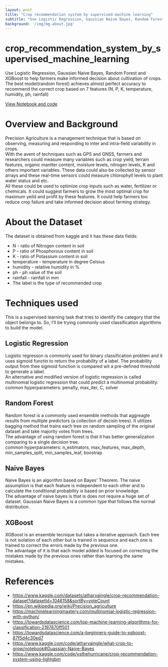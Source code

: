 ```yaml
---
layout: post
title: "Crop recommendation system by supervised machine learning"
subtitle: "Use Logistic Regression, Gaussian Naive Bayes, Random Forest and XGBoost to help farmers make informed decision about cultivation of crops and achieved almost perfect accuracy"
background: '/img/bg-about.jpg'
---
```



# crop_recommendation_system_by_supervised_machine_learning
Use Logistic Regression, Gaussian Naive Bayes, Random Forest and XGBoost to help farmers make informed decision about cultivation of crops. <br>
The best model(random forest) achieves almost perfect accuracy to recommend the correct crop based on 7 features (N, P, K, temperature, humidity, ph, rainfall) <br>

[View Notebook and code](https://github.com/lizhiyidaniel/crop_recommendation_system_by_supervised_machine_learning/blob/main/crop_recommendation_system_by_machine_learning.ipynb)

# Overview and Background
Precision Agriculture is a management technique that is based on observing, measuring and responding to inter and intra-field variability in crops. <br>
With the avent of techniques such as GPS and GNSS, farmers and researchers could measure many variables such as crop yield, terrain features, organic mantter content, moisture levels, nitrogen levels, K and others important variables. These data could also be collected by sensor arrays and these real-time sensors could measure chlorophyll levels to plant water status and etc. <br>
All these could be used to optimize crop inputs such as water, fertilizer or chemicals. It could suggest farmers to grow the most optimal crop for maximum yeild and profit by these features. It could help farmers too reduce crop failure and take informed decision about farming strategy. <br>

# About the Dataset
The dataset is obtained from kaggle and it has these data fields: <br>

- N - ratio of Nitrogen content in soil
- P - ratio of Phosphorous content in soil
- K - ratio of Potassium content in soil
- temperature - temperature in degree Celsius
- humidity - relative humidity in %
- ph - ph value of the soil
- rainfall - rainfall in mm
- The label is the type of recommended crop

# Techniques used

This is a supervised learning task that tries to identify the category that the object belongs to. So, I'll be trying commonly used classification algorithms to build the model.

## Logistic Regression

Logistic regresson is commonly used for binary classification problem and it uses sigmoid functin to return the probability of a label. The probability output from thee sigmoid function is compared wit a pre-defined threshold to generate a label. <br>
An alternative and modified version of logistic regression is called multinomial logistic regression that could predict a multinomial probability. <br>
common hyperparameters: penalty, max_iter, C, solver <br>

## Random Forest

Random forest is a commonly used ensemble methods that aggreagte results from multiple predictors (a collection of decisin trees). It utilizes bagging method that trains each tree on random sampling of the original dataset and take majority votes from trees. <br>
The advantage of using random forest is that it has better generalization comparing to a single decision tree. <br>
common hyperparameters: n_estimators, max_features, max_depth, min_samples_split, min_samples_leaf, boostrap <br>

## Naive Bayes

Naive Bayes is an algorithm based on Bayes' Theorem. The naive assumption is that each feature is independent to each other and to calculate the conditional probability is based on prior knowledge. <br>
The advantage of naive bayes is that is does not require a huge set of dataset. Gaussian Naive Bayes is a common type that follows the normal distribution. <br>

## XGBoost

XGBoost is an ensemble tecnique but takes a iterative approach. Each tree is not isolation of each other but is trained in sequence and each one is trained to correct the errors made by the previous one. <br>
The advantage of it is that each model added is focused on correcting the mistakes made by the previous ones rather than learning the same mistakes.<br>

# References
- https://www.kaggle.com/datasets/atharvaingle/crop-recommendation-dataset?datasetId=1046158&sortBy=voteCount 
- https://en.wikipedia.org/wiki/Precision_agriculture 
- https://machinelearningmastery.com/multinomial-logistic-regression-with-python/ 
- https://towardsdatascience.com/top-machine-learning-algorithms-for-classification-2197870ff501 
- https://towardsdatascience.com/a-beginners-guide-to-xgboost-87f5d4c30ed7 
- https://www.kaggle.com/code/atharvaingle/what-crop-to-grow/notebook#Guassian-Naive-Bayes 
- https://www.kaggle.com/code/ysthehurricane/crop-recommendation-system-using-lightgbm 
